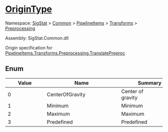 # [OriginType](./OriginType.md)
Namespace: [SigStat]() > [Common](./../../../README.md) > [PipelineItems]() > [Transforms]() > [Preprocessing](./README.md)

Assembly: SigStat.Common.dll


Origin specification for [PipelineItems.Transforms.Preprocessing.TranslatePreproc](https://github.com/hargitomi97/sigstat/blob/master/docs/md/SigStat/Common/PipelineItems/Transforms/Preprocessing/TranslatePreproc.md)

##	Enum

| Value | Name | Summary | 
| --- | --- | --- | 
| 0&nbsp;&nbsp;&nbsp;&nbsp;&nbsp;&nbsp;&nbsp;&nbsp;&nbsp;&nbsp;&nbsp;&nbsp;&nbsp;&nbsp;&nbsp;&nbsp;&nbsp;&nbsp;&nbsp;&nbsp;&nbsp;&nbsp;&nbsp;  | CenterOfGravity&nbsp;&nbsp;&nbsp;&nbsp;&nbsp;&nbsp;&nbsp;&nbsp;&nbsp;&nbsp;&nbsp;&nbsp;&nbsp;&nbsp;&nbsp;&nbsp;&nbsp;&nbsp;&nbsp;&nbsp;&nbsp;&nbsp;&nbsp;  | Center of gravity&nbsp;&nbsp;&nbsp;&nbsp;&nbsp;&nbsp;&nbsp;&nbsp;&nbsp;&nbsp;&nbsp;&nbsp;&nbsp;&nbsp;&nbsp;&nbsp;&nbsp;&nbsp;&nbsp;&nbsp;&nbsp;&nbsp;&nbsp;  | <br>
| 1&nbsp;&nbsp;&nbsp;&nbsp;&nbsp;&nbsp;&nbsp;&nbsp;&nbsp;&nbsp;&nbsp;&nbsp;&nbsp;&nbsp;&nbsp;&nbsp;&nbsp;&nbsp;&nbsp;&nbsp;&nbsp;&nbsp;&nbsp;  | Minimum&nbsp;&nbsp;&nbsp;&nbsp;&nbsp;&nbsp;&nbsp;&nbsp;&nbsp;&nbsp;&nbsp;&nbsp;&nbsp;&nbsp;&nbsp;&nbsp;&nbsp;&nbsp;&nbsp;&nbsp;&nbsp;&nbsp;&nbsp;  | Minimum&nbsp;&nbsp;&nbsp;&nbsp;&nbsp;&nbsp;&nbsp;&nbsp;&nbsp;&nbsp;&nbsp;&nbsp;&nbsp;&nbsp;&nbsp;&nbsp;&nbsp;&nbsp;&nbsp;&nbsp;&nbsp;&nbsp;&nbsp;  | <br>
| 2&nbsp;&nbsp;&nbsp;&nbsp;&nbsp;&nbsp;&nbsp;&nbsp;&nbsp;&nbsp;&nbsp;&nbsp;&nbsp;&nbsp;&nbsp;&nbsp;&nbsp;&nbsp;&nbsp;&nbsp;&nbsp;&nbsp;&nbsp;  | Maximum&nbsp;&nbsp;&nbsp;&nbsp;&nbsp;&nbsp;&nbsp;&nbsp;&nbsp;&nbsp;&nbsp;&nbsp;&nbsp;&nbsp;&nbsp;&nbsp;&nbsp;&nbsp;&nbsp;&nbsp;&nbsp;&nbsp;&nbsp;  | Maximum&nbsp;&nbsp;&nbsp;&nbsp;&nbsp;&nbsp;&nbsp;&nbsp;&nbsp;&nbsp;&nbsp;&nbsp;&nbsp;&nbsp;&nbsp;&nbsp;&nbsp;&nbsp;&nbsp;&nbsp;&nbsp;&nbsp;&nbsp;  | <br>
| 3&nbsp;&nbsp;&nbsp;&nbsp;&nbsp;&nbsp;&nbsp;&nbsp;&nbsp;&nbsp;&nbsp;&nbsp;&nbsp;&nbsp;&nbsp;&nbsp;&nbsp;&nbsp;&nbsp;&nbsp;&nbsp;&nbsp;&nbsp;  | Predefined&nbsp;&nbsp;&nbsp;&nbsp;&nbsp;&nbsp;&nbsp;&nbsp;&nbsp;&nbsp;&nbsp;&nbsp;&nbsp;&nbsp;&nbsp;&nbsp;&nbsp;&nbsp;&nbsp;&nbsp;&nbsp;&nbsp;&nbsp;  | Predefined&nbsp;&nbsp;&nbsp;&nbsp;&nbsp;&nbsp;&nbsp;&nbsp;&nbsp;&nbsp;&nbsp;&nbsp;&nbsp;&nbsp;&nbsp;&nbsp;&nbsp;&nbsp;&nbsp;&nbsp;&nbsp;&nbsp;&nbsp;  | <br>


